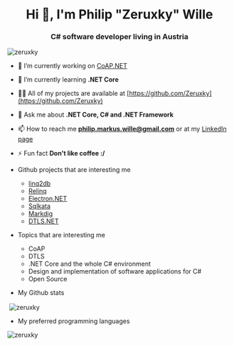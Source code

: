 <h1 align="center">Hi 👋, I'm Philip "Zeruxky" Wille</h1>
<h3 align="center">C# software developer living in Austria</h3>

<p align="left"> <img src="https://komarev.com/ghpvc/?username=zeruxky" alt="zeruxky" /> </p>

- 🔭 I’m currently working on [CoAP.NET](https://github.com/world-direct/CoAP.NET)

- 🌱 I’m currently learning **.NET Core**

- 👨‍💻 All of my projects are available at [https://github.com/Zeruxky](https://github.com/Zeruxky)

- 💬 Ask me about **.NET Core, C# and .NET Framework**

- 📫 How to reach me **philip.markus.wille@gmail.com** or at my <a href="https://linkedin.com/in/philip-wille" target="blank">LinkedIn page</a>

- ⚡ Fun fact **Don't like coffee :/**

- Github projects that are interesting me
  - <a href="https://github.com/linq2db/linq2db" target="blank" />linq2db</a>
  - <a href="https://github.com/re-motion/Relinq" target="blank" />Relinq</a>
  - <a href="https://github.com/ElectronNET/Electron.NET" target="blank" />Electron.NET</a>
  - <a href="https://github.com/sqlkata/querybuilder" target="blank" />Sqlkata</a>
  - <a href="https://github.com/xoofx/markdig" target="blank" />Markdig</a>
  - <a href="https://github.com/CreatorDev/DTLS.Net" target="blank" />DTLS.NET</a>
  
- Topics that are interesting me
  - CoAP
  - DTLS
  - .NET Core and the whole C# environment
  - Design and implementation of software applications for C#
  - Open Source

- My Github stats

<p>&nbsp;<img align="center" src="https://github-readme-stats.vercel.app/api?username=zeruxky&show_icons=true" alt="zeruxky" /></p>

- My preferred programming languages

<p>&nbsp;<img align="left" src="https://github-readme-stats.vercel.app/api/top-langs/?username=zeruxky&layout=compact&hide=html" alt="zeruxky" /></p>
